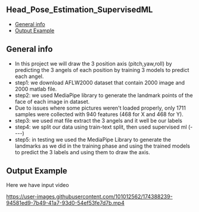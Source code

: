 ## Head_Pose_Estimation_SupervisedML
* [General info](#general-info)
* [Output Example](#Output-Examples)

## General info
* In this project we will draw the 3 position axis (pitch,yaw,roll) by predicting the 3 angels of each position by training 3 models to predict each angel.
* step1: we download  AFLW2000 dataset that contain 2000 image and 2000 matlab file.
* step2: we used MediaPipe library to generate the landmark points of the face of each image in dataset.
* Due to issues where some pictures weren't loaded properly, only 1711 samples were collected with 940 features (468 for X and 468 for Y).
* step3: we used mat file extract the 3 angels and it well be our labels
* step4: we split our data using train-text split, then used supervised ml (----) 
* step5: in testing we used the MediaPipe Library to generate the landmarks as we did in the training phase and using the trained models to predict the 3 labels and using them to draw the axis.

## Output Example
Here we have input video 

https://user-images.githubusercontent.com/101012562/174388239-94581ed9-7b49-41a7-93d0-54ef53fe7d7b.mp4

